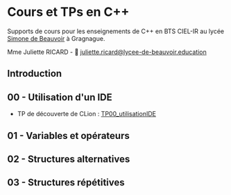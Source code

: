 # Cours et TPs en C++

Supports de cours pour les enseignements de C++ en BTS CIEL-IR au lycée [Simone de Beauvoir](https://lycee-gragnague.mon-ent-occitanie.fr/) à Gragnague.

Mme Juliette RICARD - 📨 [juliette.ricard@lycee-de-beauvoir.education](juliette.ricard@lycee-de-beauvoir.education)

## Introduction

## 00 - Utilisation d'un IDE
- TP de découverte de CLion : [TP00_utilisationIDE](TP/cpp-tp01-utilisationIDE/README.md)

## 01 - Variables et opérateurs

## 02 - Structures alternatives

## 03 - Structures répétitives
